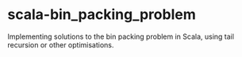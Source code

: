 # scala-bin_packing_problem
Implementing solutions to the bin packing problem in Scala, using tail recursion or other optimisations.
